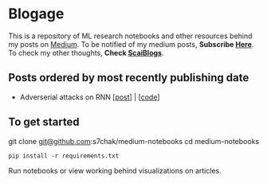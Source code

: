 # Blogage

This is a repository of ML research notebooks and other resources behind my posts on [Medium](https://medium.com/@scaiverse).
To be notified of my medium posts, **Subscribe [Here](https://medium.com/subscribe/@scaiverse)**.
To check my other thoughts, **Check [ScaiBlogs](https://scaiverse.com/blogs)**.


## Posts ordered by most recently publishing date
- Adverserial attacks on RNN [[post](https://medium.com/@k4rd4k/falsesignals-robust-physical-adversarial-attack-on-faster-r-cnn-object-detector-d94dfc2b8d15)] | [[code](https://github.com/prajvalgupta/bds-project)]


## To get started
git clone git@github.com:s7chak/medium-notebooks
cd medium-notebooks


```
pip install -r requirements.txt
```

Run notebooks or view working behind visualizations on articles.
